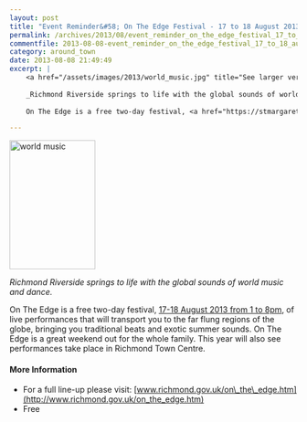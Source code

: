 ```yaml
---
layout: post
title: "Event Reminder&#58; On The Edge Festival - 17 to 18 August 2013"
permalink: /archives/2013/08/event_reminder_on_the_edge_festival_17_to_18_augus.html
commentfile: 2013-08-08-event_reminder_on_the_edge_festival_17_to_18_augus
category: around_town
date: 2013-08-08 21:49:49
excerpt: |
    <a href="/assets/images/2013/world_music.jpg" title="See larger version of - world music"><img src="/assets/images/2013/world_music_thumb.jpg" width="150" height="226" alt="world music" class="photo right" /></a>
    
    _Richmond Riverside springs to life with the global sounds of world music and dance._
    
    On The Edge is a free two-day festival, <a href="https://stmargarets.london/event/fair/200705144053,">17-18 August 2013 from 1 to 8pm</a> of live performances that will transport you to the far flung regions of the globe, bringing you traditional beats and exotic summer sounds.  On The Edge is a great weekend out for the whole family.  This year will also see performances take place in Richmond Town Centre.

---
```


<a href="/assets/images/2013/world_music.jpg" title="See larger version of - world music"><img src="/assets/images/2013/world_music_thumb.jpg" width="150" height="226" alt="world music" class="photo right" /></a>

*Richmond Riverside springs to life with the global sounds of world music and dance.*

On The Edge is a free two-day festival, [17-18 August 2013 from 1 to 8pm](/event/fair/200705144053), of live performances that will transport you to the far flung regions of the globe, bringing you traditional beats and exotic summer sounds. On The Edge is a great weekend out for the whole family. This year will also see performances take place in Richmond Town Centre.

#### More Information

-   For a full line-up please visit: [www.richmond.gov.uk/on\_the\_edge.htm](http://www.richmond.gov.uk/on_the_edge.htm)
-   Free
